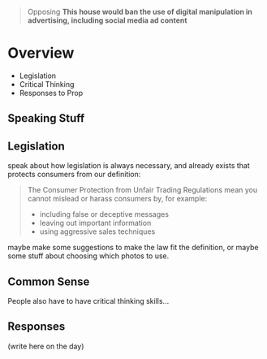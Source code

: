 > Opposing **This house would ban the use of digital manipulation in advertising, including social media ad content**

# Overview
 - Legislation
 - Critical Thinking
 - Responses to Prop

## Speaking Stuff
## Legislation
speak about how legislation is always necessary, and already exists that protects consumers from our definition:
>The Consumer Protection from Unfair Trading Regulations mean you cannot mislead or harass consumers by, for example:
> -   including false or deceptive messages
> -   leaving out important information
> -   using aggressive sales techniques

maybe make some suggestions to make the law fit the definition, or maybe some stuff about choosing which photos to use.

## Common Sense
People also have to have critical thinking skills...

## Responses
(write here on the day)